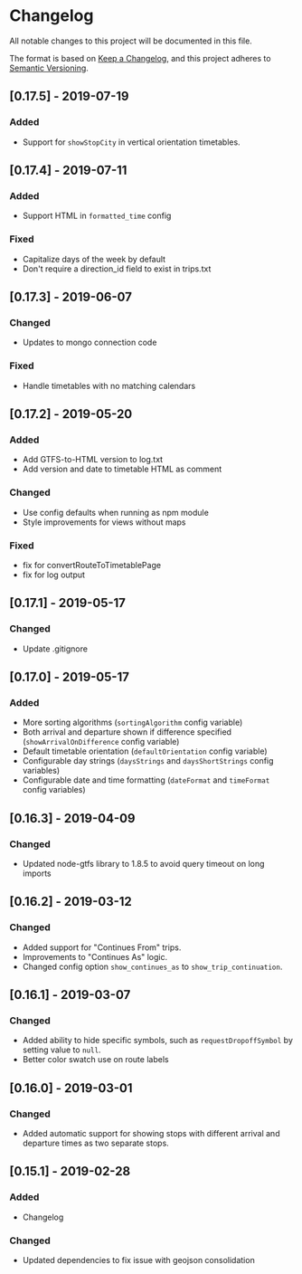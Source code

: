 # Changelog
All notable changes to this project will be documented in this file.

The format is based on [Keep a Changelog](https://keepachangelog.com/en/1.0.0/),
and this project adheres to [Semantic Versioning](https://semver.org/spec/v2.0.0.html).

## [0.17.5] - 2019-07-19
### Added
- Support for `showStopCity` in vertical orientation timetables.

## [0.17.4] - 2019-07-11
### Added
- Support HTML in `formatted_time` config

### Fixed
- Capitalize days of the week by default
- Don't require a direction_id field to exist in trips.txt

## [0.17.3] - 2019-06-07
### Changed
- Updates to mongo connection code

### Fixed
- Handle timetables with no matching calendars

## [0.17.2] - 2019-05-20
### Added
- Add GTFS-to-HTML version to log.txt
- Add version and date to timetable HTML as comment

### Changed
- Use config defaults when running as npm module
- Style improvements for views without maps

### Fixed
- fix for convertRouteToTimetablePage
- fix for log output

## [0.17.1] - 2019-05-17
### Changed
- Update .gitignore

## [0.17.0] - 2019-05-17
### Added
- More sorting algorithms (`sortingAlgorithm` config variable)
- Both arrival and departure shown if difference specified (`showArrivalOnDifference` config variable)
- Default timetable orientation (`defaultOrientation` config variable)
- Configurable day strings (`daysStrings` and `daysShortStrings` config variables)
- Configurable date and time formatting (`dateFormat` and `timeFormat` config variables)

## [0.16.3] - 2019-04-09
### Changed
- Updated node-gtfs library to 1.8.5 to avoid query timeout on long imports

## [0.16.2] - 2019-03-12
### Changed
- Added support for "Continues From" trips.
- Improvements to "Continues As" logic.
- Changed config option `show_continues_as` to `show_trip_continuation`.

## [0.16.1] - 2019-03-07
### Changed
- Added ability to hide specific symbols, such as `requestDropoffSymbol` by setting value to `null`.
- Better color swatch use on route labels 

## [0.16.0] - 2019-03-01
### Changed
- Added automatic support for showing stops with different arrival and departure times as two separate stops.

## [0.15.1] - 2019-02-28
### Added
- Changelog

### Changed
- Updated dependencies to fix issue with geojson consolidation
